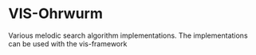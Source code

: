 # VIS-Ohrwurm
Various melodic search algorithm implementations. The implementations can be used with the vis-framework